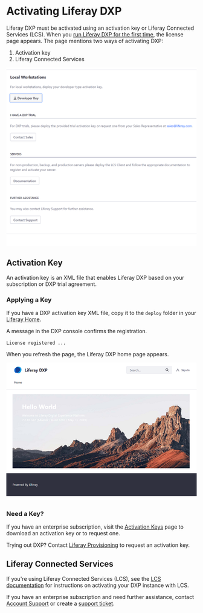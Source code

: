 # Activating Liferay DXP

Liferay DXP must be activated using an activation key or Liferay Connected Services (LCS). When you [run Liferay DXP for the first time](../installing-liferay-dxp-on-premises/running-liferay-dxp-for-the-first-time.md), the license page appears. The page mentions two ways of activating DXP:

1. Activation key
2. Liferay Connected Services

![When you run DXP for the first time, it displays the license page.](./activating-liferay-dxp/images/01.png)

## Activation Key

An activation key is an XML file that enables Liferay DXP based on your subscription or DXP trial agreement.

### Applying a Key 

If you have a DXP activation key XML file, copy it to the `deploy` folder in your [Liferay Home](../14-reference/01-liferay-home.md).

A message in the DXP console confirms the registration.

```
License registered ...
```

When you refresh the page, the Liferay DXP home page appears.

![When you register DXP, the Liferay DXP home page is available.](./activating-liferay-dxp/images/02.png)

### Need a Key?

If you have an enterprise subscription, visit the
[Activation Keys](https://customer.liferay.com/activation-key) page to download an activation key or to request one.

Trying out DXP? Contact [Liferay Provisioning](https://help.liferay.com/hc/en-us/articles/360017784212) to request an activation key.

## Liferay Connected Services

If you're using Liferay Connected Services (LCS), see the [LCS documentation](https://help.liferay.com/hc/en-us/articles/360017897492-Introduction-to-Managing-Liferay-DXP-with-Liferay-Connected-Services-) for instructions on activating your DXP instance with LCS.

If you have an enterprise subscription and need further assistance, contact [Account Support](https://help.liferay.com/hc/en-us/articles/360018414031) or create a [support ticket](https://help.liferay.com/hc/requests/new).
